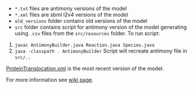 * `*.txt` files are antimony versions of the model
* `*.xml` files are sbml l2v4 versions of the model
* `old_versions` folder contains old versions of the model
* `src` folder contains script for antimony version of the model generating using `.csv` files from the `src/resources` folder. To run script:
1. `javac AntimonyBuilder.java Reaction.java Species.java`
2. `java -classpath . AntimonyBuilder`
Script will recreate antimony file in `src/..`

[ProteinTranslocation.xml](https://github.com/whole-cell-tutors/whole-cell-reduced/blob/master/ProteinTranslocation/ProteinTranslocation.xml) is the most recent version of the model.

For more information see [wiki page](https://github.com/whole-cell-tutors/whole-cell-reduced/wiki/Protein-Translocation).
